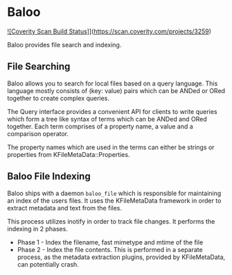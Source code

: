 # Baloo

[![Coverity Scan Build Status]](https://scan.coverity.com/projects/3259/badge.svg)](https://scan.coverity.com/projects/3259)

Baloo provides file search and indexing.

## File Searching

Baloo allows you to search for local files based on a query language. This language
mostly consists of (key: value) pairs which can be ANDed or ORed together to create
complex queries.

The Query interface provides a convenient API for clients to write queries which
form a tree like syntax of terms which can be ANDed and ORed together. Each term
comprises of a property name, a value and a comparison operator.

The property names which are used in the terms can either be strings or properties
from KFileMetaData::Properties.

## Baloo File Indexing

Baloo ships with a daemon `baloo_file` which is responsible for maintaining an
index of the users files. It uses the KFileMetaData framework in order to extract
metadata and text from the files.

This process utilizes inotify in order to track file changes. It performs the indexing in 2 phases.

- Phase 1 - Index the filename, fast mimetype and mtime of the file
- Phase 2 - Index the file contents. This is performed in a separate process,
as the metadata extraction plugins, provided by KFileMetaData, can potentially
crash.
